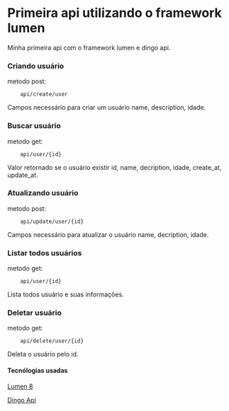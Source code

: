 # Primeira api utilizando o framework lumen

Minha primeira api com o framework lumen e dingo api.

### Criando usuário
metodo post:
```
    api/create/user
```

Campos necessário para criar um usuário name, description, idade.

### Buscar usuário

metodo get: 
```
    api/user/{id}
```
Valor retornado se o usuário existir id, name, decription, idade, create_at, update_at.

### Atualizando usuário

metodo post:
```
    api/update/user/{id}
```
Campos necessário para atualizar o usuário name, decription, idade.

### Listar todos usuários

metodo get:
```
    api/user/{id}
```

Lista todos usuário e suas informações.

### Deletar usuário

metodo get:
```
    api/delete/user/{id}
```

Deleta o usuário pelo id.

#### Tecnólogias usadas

[Lumen 8](https://github.com/laravel/lumen)

[Dingo Api](https://github.com/dingo/api)
